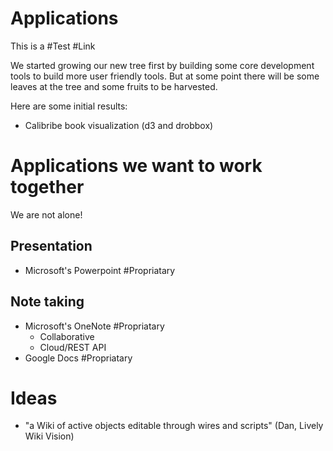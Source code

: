 # Applications

This is a #Test #Link

We started growing our new tree first by building some core development tools to build more user friendly tools. But at some point there will be some leaves at the tree and some fruits to be harvested. 

Here are some initial results:

- Calibribe book visualization (d3 and drobbox) 


# Applications we want to work together

We are not alone! 

## Presentation
- Microsoft's Powerpoint #Propriatary

## Note taking
- Microsoft's OneNote #Propriatary
  - Collaborative
  - Cloud/REST API
- Google Docs #Propriatary


# Ideas

- "a Wiki of active objects editable through wires and scripts" (Dan, Lively Wiki Vision)

